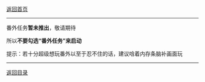 
[返回首页](./Home.md)

***


番外任务**暂未推出**，敬请期待

所以**不要勾选“番外任务”来启动**

提示：若十分超级想玩番外以至于忍不住的话，建议唅着内存条脑补画面玩



***

[返回目录](./常见问题指南.md)

